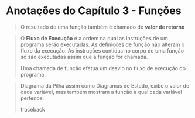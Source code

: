 # Anotações do Capítulo 3 - Funções
 
> O resultado de uma função também é chamado de **valor de retorno**

> O **Fluxo de Execução** é a ordem na qual as instruções de um programa serão executadas.
> As definições de função não alteram o fluxo da execução. As instruções contidas no corpo
> de uma função só são executadas assim que a função for chamada.
> 
> Uma chamada de função efetua um desvio no fluxo de execução do programa.


> Diagrama da Pilha assim como Diagramas de Estado, exibe o valor de cada variável, mas também
> mostram a função à qual cada variável pertence.
> 
> traceback